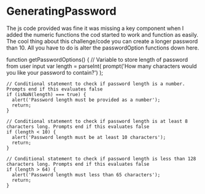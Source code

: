 # GeneratingPassword

The js code provided was fine it was missing a key component when I added the numeric functions the cod started to work and function as easily. 
The cool thing about this challenge/code you can create a longer password than 10. All you have to do is alter the passwordOption functions down here.

 function getPasswordOptions() {
    // Variable to store length of password from user input
    var length = parseInt(
      prompt('How many characters would you like your password to contain?')
    );
  
    // Conditional statement to check if password length is a number. Prompts end if this evaluates false
    if (isNaN(length) === true) {
      alert('Password length must be provided as a number');
      return;
    }
  
    // Conditional statement to check if password length is at least 8 characters long. Prompts end if this evaluates false
    if (length < 10) {
      alert('Password length must be at least 10 characters');
      return;
    }
  
    // Conditional statement to check if password length is less than 128 characters long. Prompts end if this evaluates false
    if (length > 64) {
      alert('Password length must less than 65 characters');
      return;
    }
